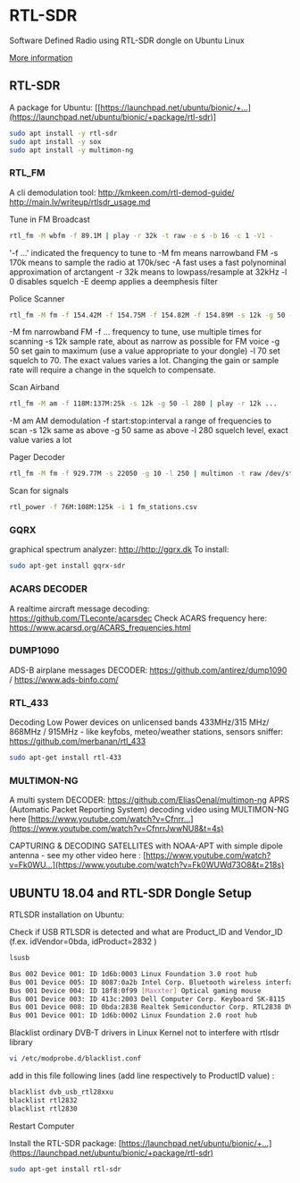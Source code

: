 # RTL-SDR

Software Defined Radio using RTL-SDR dongle on Ubuntu Linux

[More information](https://ranous.files.wordpress.com/2016/03/rtl-sdr4linux_quickstartv10-16.pdf)

## RTL-SDR

A package for Ubuntu: [[https://launchpad.net/ubuntu/bionic/+...](https://launchpad.net/ubuntu/bionic/+package/rtl-sdr)]

```bash
sudo apt install -y rtl-sdr
sudo apt install -y sox
sudo apt install -y multimon-ng
```

### RTL_FM

A cli demodulation tool:
<http://kmkeen.com/rtl-demod-guide/>
<http://main.lv/writeup/rtlsdr_usage.md>

Tune in FM Broadcast

```bash
rtl_fm -M wbfm -f 89.1M | play -r 32k -t raw -e s -b 16 -c 1 -V1 -
```

'-f ...' indicated the frequency to tune to
-M fm means narrowband FM
-s 170k means to sample the radio at 170k/sec
-A fast uses a fast polynominal approximation of arctangent
-r 32k means to lowpass/resample at 32kHz
-l 0 disables squelch
-E deemp applies a deemphesis filter

Police Scanner

```bash
rtl_fm -M fm -f 154.42M -f 154.75M -f 154.82M -f 154.89M -s 12k -g 50 -l 70 | play -r 12k ...
```

-M fm narrowband FM
-f ... frequency to tune, use multiple times for scanning
-s 12k sample rate, about as narrow as possible for FM voice
-g 50 set gain to maximum (use a value appropriate to your dongle)
-l 70 set squelch to 70. The exact values varies a lot. Changing the gain or sample rate will require a change in the squelch to compensate.

Scan Airband

```bash
rtl_fm -M am -f 118M:137M:25k -s 12k -g 50 -l 280 | play -r 12k ...
```

-M am AM demodulation
-f start:stop:interval a range of frequencies to scan
-s 12k same as above
-g 50 same as above
-l 280 squelch level, exact value varies a lot

Pager Decoder

```bash
rtl_fm -M fm -f 929.77M -s 22050 -g 10 -l 250 | multimon -t raw /dev/stdin
```

Scan for signals

```bash
rtl_power -f 76M:108M:125k -i 1 fm_stations.csv
```

### GQRX

graphical spectrum analyzer: <http://http://gqrx.dk>
To install:

```bash
sudo apt-get install gqrx-sdr
```

### ACARS DECODER

A realtime aircraft message decoding: <https://github.com/TLeconte/acarsdec>
Check ACARS frequency here: <https://www.acarsd.org/ACARS_frequencies.html>

### DUMP1090

ADS-B airplane messages DECODER: <https://github.com/antirez/dump1090> / <https://www.ads-binfo.com/>

### RTL_433

Decoding Low Power devices on unlicensed bands 433MHz/315 MHz/ 868MHz / 915MHz - like keyfobs, meteo/weather stations, sensors sniffer: <https://github.com/merbanan/rtl_433>

```bash
sudo apt-get install rtl-433
```

### MULTIMON-NG

A multi system DECODER: <https://github.com/EliasOenal/multimon-ng>
APRS (Automatic Packet Reporting System) decoding video using MULTIMON-NG  here [https://www.youtube.com/watch?v=Cfnrr...](https://www.youtube.com/watch?v=CfnrrJwwNU8&t=4s)

CAPTURING & DECODING SATELLITES with NOAA-APT with simple dipole antenna  - see my other video here : [https://www.youtube.com/watch?v=Fk0WU...](https://www.youtube.com/watch?v=Fk0WUWd73O8&t=218s)

## UBUNTU 18.04 and RTL-SDR Dongle Setup

RTLSDR installation on Ubuntu:

Check if USB RTLSDR is detected and what are Product_ID and Vendor_ID (f.ex. idVendor=0bda, idProduct=2832 )

```bash
lsusb

Bus 002 Device 001: ID 1d6b:0003 Linux Foundation 3.0 root hub
Bus 001 Device 005: ID 8087:0a2b Intel Corp. Bluetooth wireless interface
Bus 001 Device 004: ID 18f8:0f99 [Maxxter] Optical gaming mouse
Bus 001 Device 003: ID 413c:2003 Dell Computer Corp. Keyboard SK-8115
Bus 001 Device 008: ID 0bda:2838 Realtek Semiconductor Corp. RTL2838 DVB-T  <---
Bus 001 Device 001: ID 1d6b:0002 Linux Foundation 2.0 root hub

```

Blacklist ordinary DVB-T drivers in Linux Kernel not to interfere with rtlsdr library

```bash
vi /etc/modprobe.d/blacklist.conf
```

add in this file  following lines (add line respectively to ProductID value) :

```bash
blacklist dvb_usb_rtl28xxu 
blacklist rtl2832 
blacklist rtl2830
```

Restart Computer

Install the RTL-SDR package: [https://launchpad.net/ubuntu/bionic/+...](https://launchpad.net/ubuntu/bionic/+package/rtl-sdr)

```bash
sudo apt-get install rtl-sdr
```
